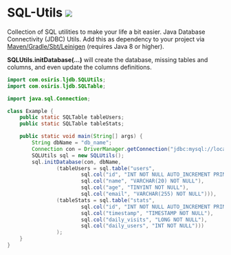 # SQL-Utils [![](https://jitpack.io/v/Osiris-Team/JDBC-Utils.svg)](https://jitpack.io/#Osiris-Team/JDBC-Utils)
Collection of SQL utilities to make your life a bit easier. Java Database Connectivity (JDBC) Utils.
Add this as dependency to your project via [Maven/Gradle/Sbt/Leinigen](https://jitpack.io/#Osiris-Team/JDBC-Utils/LATEST) (requires Java 8 or higher).

**SQLUtils.initDatabase(...)** will create the database, missing tables and columns,
and even update the columns definitions.

```java
import com.osiris.ljdb.SQLUtils;
import com.osiris.ljdb.SQLTable;

import java.sql.Connection;

class Example {
    public static SQLTable tableUsers;
    public static SQLTable tableStats;

    public static void main(String[] args) {
        String dbName = "db_name";
        Connection con = DriverManager.getConnection("jdbc:mysql://localhost/" + dbName, "root", "");
        SQLUtils sql = new SQLUtils();
        sql.initDatabase(con, dbName,
                (tableUsers = sql.table("users", 
                        sql.col("id", "INT NOT NULL AUTO_INCREMENT PRIMARY KEY"),
                        sql.col("name", "VARCHAR(20) NOT NULL"),
                        sql.col("age", "TINYINT NOT NULL"),
                        sql.col("email", "VARCHAR(255) NOT NULL"))),
                (tableStats = sql.table("stats",
                        sql.col("id", "INT NOT NULL AUTO_INCREMENT PRIMARY KEY"),
                        sql.col("timestamp", "TIMESTAMP NOT NULL"),
                        sql.col("daily_visits", "LONG NOT NULL"),
                        sql.col("daily_users", "INT NOT NULL")))
                );
    }
}
```
